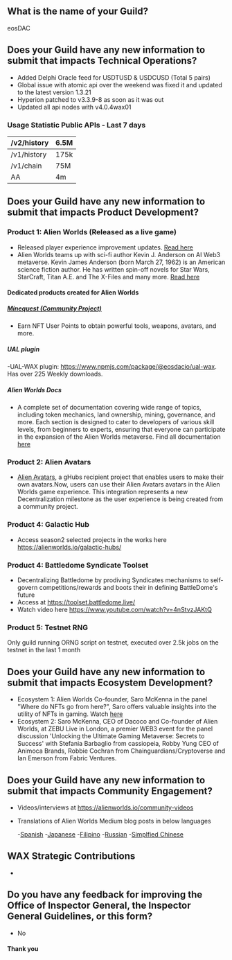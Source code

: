## What is the name of your Guild?

eosDAC

## Does your Guild have any new information to submit that impacts Technical Operations?
- Added Delphi Oracle feed for USDTUSD & USDCUSD (Total 5 pairs)
- Global issue with atomic api over the weekend was fixed it and updated to the latest version 1.3.21
- Hyperion patched to v3.3.9-8 as soon as it was out
- Updated all api nodes with v4.0.4wax01

### Usage Statistic Public APIs - Last 7 days

/v2/history|6.5M
-----|-----
/v1/history|175k
/v1/chain|75M
AA|4m

## Does your Guild have any new information to submit that impacts Product Development?

### Product 1: Alien Worlds (Released as a live game)

- Released player experience improvement updates. [Read here](https://alienworlds.medium.com/player-experience-improvements-2-6-0-onboarding-62ef547ac05b)
- Alien Worlds teams up with sci-fi author Kevin J. Anderson on AI Web3 metaverse. Kevin James Anderson (born March 27, 1962) is an American science fiction author. He has written spin-off novels for Star Wars, StarCraft, Titan A.E. and The X-Files and many more. [Read here](https://venturebeat.com/games/dacocos-alien-worlds-teams-up-with-sci-fi-author-kevin-j-anderson-on-ai-web3-game/)


#### Dedicated products created for Alien Worlds

##### [Minequest (Community Project)](https://minecraft.eosusa.io/)

- Earn NFT User Points to obtain powerful tools, weapons, avatars, and more. 


##### UAL plugin

-UAL-WAX plugin: https://www.npmjs.com/package/@eosdacio/ual-wax. Has over 225 Weekly downloads. 

##### Alien Worlds Docs
- A complete set of documentation covering wide range of topics, including token mechanics, land ownership, mining, governance, and more. Each section is designed to cater to developers of various skill levels, from beginners to experts, ensuring that everyone can participate in the expansion of the Alien Worlds metaverse. Find all documentation [here](https://docs-9s1.pages.dev/)


### Product 2: Alien Avatars
- [Alien Avatars](https://alienavatars.io/), a gHubs recipient project that enables users to make their own avatars.Now, users can use their Alien Avatars avatars in the Alien Worlds game experience. This integration represents a new Decentralization milestone as the user experience is being created from a community project. 

### Product 4: Galactic Hub
- Access season2 selected projects in the works here https://alienworlds.io/galactic-hubs/

### Product 4: Battledome Syndicate Toolset
- Decentralizing Battledome by prodiving Syndicates mechanisms to self-govern competitions/rewards and boots their in defining BattleDome's future
- Access at https://toolset.battledome.live/
- Watch video here https://www.youtube.com/watch?v=4nStvzJAKtQ

### Product 5: Testnet RNG
Only guild running ORNG script on testnet, executed over 2.5k jobs on the testnet in the last 1 month


	
## Does your Guild have any new information to submit that impacts Ecosystem Development?
- Ecosystem 1: Alien Worlds Co-founder, Saro McKenna in the panel "Where do NFTs go from here?", Saro offers valuable insights into the utility of NFTs in gaming. Watch [here](https://youtu.be/gciU70ahDZY)
- Ecosystem 2: Saro McKenna, CEO of Dacoco and Co-founder of Alien Worlds, at ZEBU Live in London, a premier WEB3 event for the panel discussion 'Unlocking the Ultimate Gaming Metaverse: Secrets to Success' with Stefania Barbaglio from cassiopeia, Robby Yung CEO of Animoca Brands, Robbie Cochran from Chainguardians/Cryptoverse and Ian Emerson from Fabric Ventures.


## Does your Guild have any new information to submit that impacts Community Engagement?
- Videos/interviews at https://alienworlds.io/community-videos
- Translations of Alien Worlds Medium blog posts in below languages

	-[Spanish](https://medium.com/alien-worlds-es)
	-[Japanese](https://medium.com/alien-worlds-jp)
	-[Filipino](https://medium.com/alien-worlds-ph)
	-[Russian](https://medium.com/alien-worlds-ru)
	-[Simplfied Chinese](https://medium.com/alien-worlds-zh)

## WAX Strategic Contributions 
- 

## Do you have any feedback for improving the Office of Inspector General, the Inspector General Guidelines, or this form?
- No

#### Thank you


                                                                                                                                                                                                                                                                                                                                                             